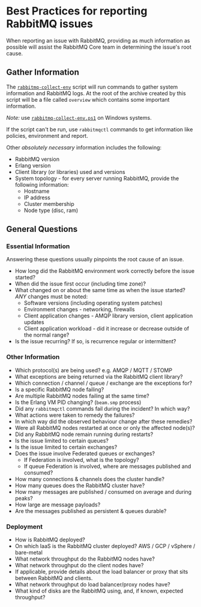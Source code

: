 # Best Practices for reporting RabbitMQ issues

When reporting an issue with RabbitMQ, providing as much information as possible will assist the RabbitMQ Core team in determining the issue's root cause.

## Gather Information

The [`rabbitmq-collect-env`](https://raw.githubusercontent.com/rabbitmq/support-tools/master/scripts/rabbitmq-collect-env)
script will run commands to gather system information and RabbitMQ logs. At the
root of the archive created by this script will be a file called `overview`
which contains some important information.

*Note:* use [`rabbitmq-collect-env.ps1`](https://github.com/rabbitmq/support-tools/blob/main/scripts/rabbitmq-collect-env.ps1)
on Windows systems.

If the script can't be run, use `rabbitmqctl` commands to get information like
policies, environment and report.

Other _absolutely necessary_ information includes the following:

* RabbitMQ version
* Erlang version
* Client library (or libraries) used and versions
* System topology - for every server running RabbitMQ, provide the following information:
    * Hostname
    * IP address
    * Cluster membership
    * Node type (disc, ram)

## General Questions

### Essential Information

Answering these questions usually pinpoints the root cause of an issue.

* How long did the RabbitMQ environment work correctly before the issue started?
* When did the issue first occur (including time zone)? 
* What changed on or about the same time as when the issue started? _ANY_ changes must be noted:
  * Software versions (including operating system patches)
  * Environment changes - networking, firewalls
  * Client application changes - AMQP library version, client application updates
  * Client application workload - did it increase or decrease outside of the normal range?
* Is the issue recurring? If so, is recurrence regular or intermittent?

### Other Information

* Which protocol(s) are being used? e.g. AMQP / MQTT / STOMP
* What exceptions are being returned via the RabbitMQ client library?
* Which connection / channel / queue / exchange are the exceptions for?
* Is a specific RabbitMQ node failing?
* Are multiple RabbitMQ nodes failing at the same time?
* Is the Erlang VM PID changing? (`beam.smp` process)
* Did any `rabbitmqctl` commands fail during the incident? In which way?
* What actions were taken to remedy the failures?
* In which way did the observed behaviour change after these remedies?
* Were all RabbitMQ nodes restarted at once or only the affected node(s)?
* Did any RabbitMQ node remain running during restarts?
* Is the issue limited to certain queues?
* Is the issue limited to certain exchanges?
* Does the issue involve Federated queues or exchanges?
  * If Federation is involved, what is the topology?
  * If queue Federation is involved, where are messages published and consumed?
* How many connections & channels does the cluster handle?
* How many queues does the RabbitMQ cluster have?
* How many messages are published / consumed on average and during peaks?
* How large are message payloads?
* Are the messages published as persistent & queues durable?

### Deployment

* How is RabbitMQ deployed?
* On which IaaS is the RabbitMQ cluster deployed? AWS / GCP / vSphere / bare-metal
* What network throughput do the RabbitMQ nodes have?
* What network throughput do the client nodes have?
* If applicable, provide details about the load balancer or proxy that sits between RabbitMQ and clients.
* What network throughput do load balancer/proxy nodes have?
* What kind of disks are the RabbitMQ using, and, if known, expected throughput?
